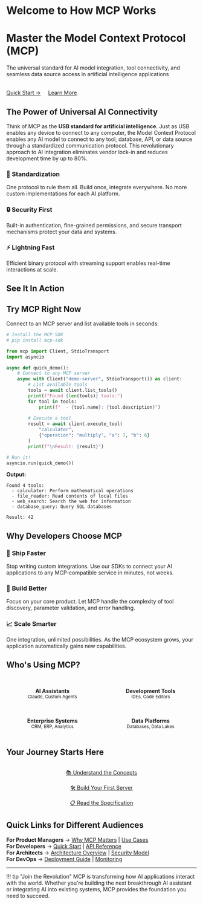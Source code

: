 # Welcome to How MCP Works

<div class="hero-section">
  <h1>Master the Model Context Protocol (MCP)</h1>
  <p>The universal standard for AI model integration, tool connectivity, and seamless data source access in artificial intelligence applications</p>
  <div style="margin-top: 2rem;">
    <a href="/samples/hello-mcp/" class="md-button md-button--primary" style="margin-right: 1rem;">Quick Start →</a>
    <a href="/concepts/what-is-mcp/" class="md-button">Learn More</a>
  </div>
</div>

## The Power of Universal AI Connectivity

Think of MCP as the **USB standard for artificial intelligence**. Just as USB enables any device to connect to any computer, the Model Context Protocol enables any AI model to connect to any tool, database, API, or data source through a standardized communication protocol. This revolutionary approach to AI integration eliminates vendor lock-in and reduces development time by up to 80%.

<div class="value-tiles">
  <div class="value-tile">
    <h3>🔌 Standardization</h3>
    <p>One protocol to rule them all. Build once, integrate everywhere. No more custom implementations for each AI platform.</p>
  </div>
  <div class="value-tile">
    <h3>🔒 Security First</h3>
    <p>Built-in authentication, fine-grained permissions, and secure transport mechanisms protect your data and systems.</p>
  </div>
  <div class="value-tile">
    <h3>⚡ Lightning Fast</h3>
    <p>Efficient binary protocol with streaming support enables real-time interactions at scale.</p>
  </div>
</div>

## See It In Action

<div class="try-it-now">
<h2>Try MCP Right Now</h2>

Connect to an MCP server and list available tools in seconds:

```python
# Install the MCP SDK
# pip install mcp-sdk

from mcp import Client, StdioTransport
import asyncio

async def quick_demo():
    # Connect to any MCP server
    async with Client("demo-server", StdioTransport()) as client:
        # List available tools
        tools = await client.list_tools()
        print(f"Found {len(tools)} tools:")
        for tool in tools:
            print(f"  - {tool.name}: {tool.description}")
        
        # Execute a tool
        result = await client.execute_tool(
            "calculator", 
            {"operation": "multiply", "a": 7, "b": 6}
        )
        print(f"\nResult: {result}")

# Run it!
asyncio.run(quick_demo())
```

**Output:**
```
Found 4 tools:
  - calculator: Perform mathematical operations
  - file_reader: Read contents of local files
  - web_search: Search the web for information
  - database_query: Query SQL databases

Result: 42
```
</div>

## Why Developers Choose MCP

### 🚀 **Ship Faster**
Stop writing custom integrations. Use our SDKs to connect your AI applications to any MCP-compatible service in minutes, not weeks.

### 🔧 **Build Better**
Focus on your core product. Let MCP handle the complexity of tool discovery, parameter validation, and error handling.

### 📈 **Scale Smarter**
One integration, unlimited possibilities. As the MCP ecosystem grows, your application automatically gains new capabilities.

## Who's Using MCP?

<div class="industry-showcase" style="display: grid; grid-template-columns: repeat(auto-fit, minmax(200px, 1fr)); gap: 1rem; margin: 2rem 0;">
  <div style="padding: 1rem; text-align: center; background: var(--md-code-bg-color); border-radius: 8px;">
    <strong>AI Assistants</strong><br>
    <small>Claude, Custom Agents</small>
  </div>
  <div style="padding: 1rem; text-align: center; background: var(--md-code-bg-color); border-radius: 8px;">
    <strong>Development Tools</strong><br>
    <small>IDEs, Code Editors</small>
  </div>
  <div style="padding: 1rem; text-align: center; background: var(--md-code-bg-color); border-radius: 8px;">
    <strong>Enterprise Systems</strong><br>
    <small>CRM, ERP, Analytics</small>
  </div>
  <div style="padding: 1rem; text-align: center; background: var(--md-code-bg-color); border-radius: 8px;">
    <strong>Data Platforms</strong><br>
    <small>Databases, Data Lakes</small>
  </div>
</div>

## Your Journey Starts Here

<div style="display: grid; grid-template-columns: repeat(auto-fit, minmax(250px, 1fr)); gap: 1rem; margin: 2rem 0;">
  <a href="/concepts/what-is-mcp/" class="md-button md-button--primary" style="text-align: center; display: block;">
    📚 Understand the Concepts
  </a>
  <a href="/samples/hello-mcp/" class="md-button md-button--primary" style="text-align: center; display: block;">
    🛠️ Build Your First Server
  </a>
  <a href="/spec/overview/" class="md-button md-button--primary" style="text-align: center; display: block;">
    📋 Read the Specification
  </a>
</div>

## Quick Links for Different Audiences

**For Product Managers** → [Why MCP Matters](/concepts/why-it-matters/) | [Use Cases](/use-cases/)  
**For Developers** → [Quick Start](/samples/hello-mcp/) | [API Reference](/spec/message-types/)  
**For Architects** → [Architecture Overview](/concepts/how-it-works/) | [Security Model](/spec/security-model/)  
**For DevOps** → [Deployment Guide](/impl/deployment/) | [Monitoring](/impl/observability/)

---

!!! tip "Join the Revolution"
    MCP is transforming how AI applications interact with the world. Whether you're building the next breakthrough AI assistant or integrating AI into existing systems, MCP provides the foundation you need to succeed.

<script type="application/ld+json">
{
  "@context": "https://schema.org",
  "@type": "WebPage",
  "name": "How MCP Works - Model Context Protocol Guide",
  "description": "Master the Model Context Protocol - The universal standard for connecting AI models to external tools and data sources",
  "url": "https://howmcpworks.com/introduction/",
  "inLanguage": "en",
  "isPartOf": {
    "@type": "WebSite",
    "name": "How MCP Works",
    "url": "https://howmcpworks.com"
  }
}
</script>